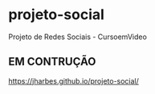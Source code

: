 # projeto-social
 Projeto de Redes Sociais - CursoemVideo
 
 <h2>EM CONTRUÇÃO</h2>
 
 https://jharbes.github.io/projeto-social/
